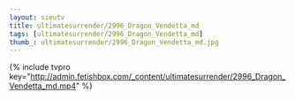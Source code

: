 ```yaml
--- 
layout: sieutv
title: ultimatesurrender/2996_Dragon_Vendetta_md
tags: [ultimatesurrender/2996_Dragon_Vendetta_md]
thumb_: ultimatesurrender/2996_Dragon_Vendetta_md.jpg
---
```

{% include tvpro key="http://admin.fetishbox.com/_content/ultimatesurrender/2996_Dragon_Vendetta_md.mp4" %} 
